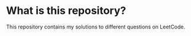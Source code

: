 # What is this repository?
This repository contains my solutions to different questions on LeetCode.